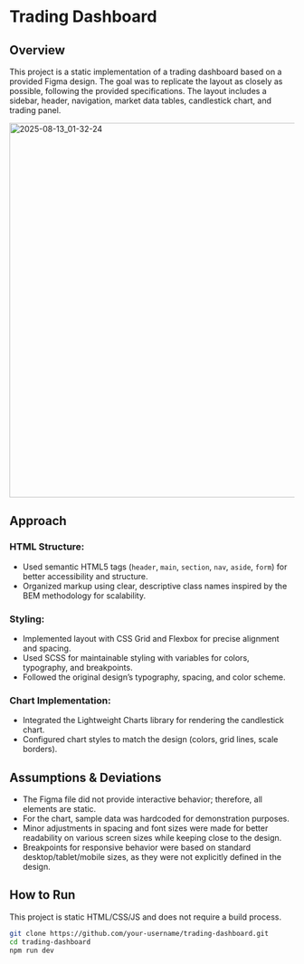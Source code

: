# Trading Dashboard
## Overview
This project is a static implementation of a trading dashboard based on a provided Figma design. The goal was to replicate the layout as closely as possible, following the provided specifications. The layout includes a sidebar, header, navigation, market data tables, candlestick chart, and trading panel.

<img width="1469" height="662" alt="2025-08-13_01-32-24" src="https://github.com/user-attachments/assets/1f62b5cf-6926-47ad-a2fc-e76e548eccab" />

## Approach
### HTML Structure:
- Used semantic HTML5 tags (`header`, `main`, `section`, `nav`, `aside`, `form`) for better accessibility and structure.
- Organized markup using clear, descriptive class names inspired by the BEM methodology for scalability.
### Styling:
- Implemented layout with CSS Grid and Flexbox for precise alignment and spacing.
- Used SCSS for maintainable styling with variables for colors, typography, and breakpoints.
- Followed the original design’s typography, spacing, and color scheme.
### Chart Implementation:
- Integrated the Lightweight Charts library for rendering the candlestick chart.
- Configured chart styles to match the design (colors, grid lines, scale borders).

## Assumptions & Deviations
- The Figma file did not provide interactive behavior; therefore, all elements are static.
- For the chart, sample data was hardcoded for demonstration purposes.
- Minor adjustments in spacing and font sizes were made for better readability on various screen sizes while keeping close to the design.
- Breakpoints for responsive behavior were based on standard desktop/tablet/mobile sizes, as they were not explicitly defined in the design.

## How to Run
This project is static HTML/CSS/JS and does not require a build process.

```bash
git clone https://github.com/your-username/trading-dashboard.git
cd trading-dashboard
npm run dev
```
